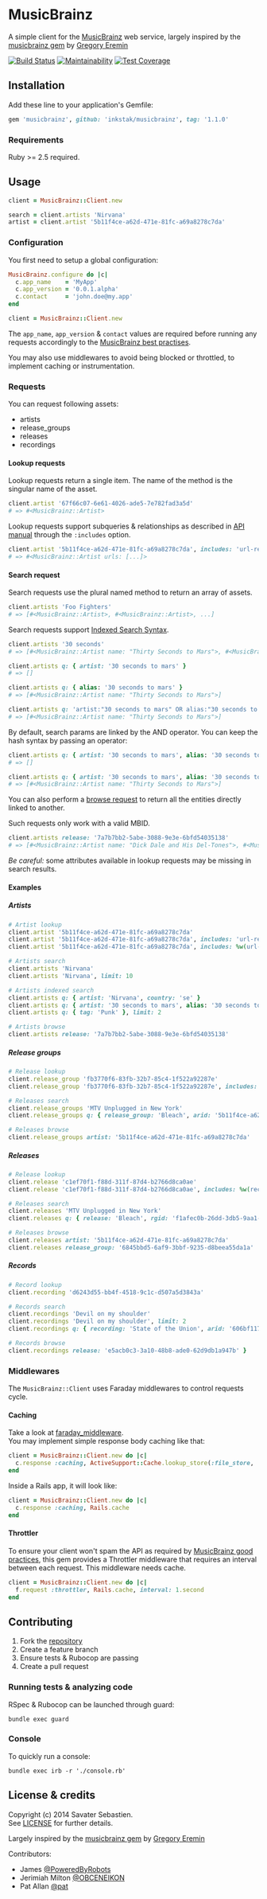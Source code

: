 # MusicBrainz

A simple client for the [MusicBrainz](http://musicbrainz.org) web service, largely inspired by the [musicbrainz gem](https://github.com/localhots/musicbrainz) by [Gregory Eremin](https://github.com/localhots)

[![Build Status](https://travis-ci.org/inkstak/musicbrainz.svg)](https://travis-ci.org/inkstak/musicbrainz)
[![Maintainability](https://api.codeclimate.com/v1/badges/50bf9e300c9db9a6c24d/maintainability)](https://codeclimate.com/github/inkstak/musicbrainz/maintainability)
[![Test Coverage](https://api.codeclimate.com/v1/badges/50bf9e300c9db9a6c24d/test_coverage)](https://codeclimate.com/github/inkstak/musicbrainz/test_coverage)

## Installation

Add these line to your application's Gemfile:

```ruby
gem 'musicbrainz', github: 'inkstak/musicbrainz', tag: '1.1.0'
```

### Requirements

Ruby >= 2.5 required.


## Usage

```ruby
client = MusicBrainz::Client.new

search = client.artists 'Nirvana'
artist = client.artist '5b11f4ce-a62d-471e-81fc-a69a8278c7da'
```

### Configuration

You first need to setup a global configuration:

```ruby
MusicBrainz.configure do |c|
  c.app_name    = 'MyApp'
  c.app_version = '0.0.1.alpha'
  c.contact     = 'john.doe@my.app'
end

client = MusicBrainz::Client.new
```

The `app_name`, `app_version` & `contact` values are required before running any requests accordingly to the [MusicBrainz best practises](http://musicbrainz.org/doc/XML_Web_Service/Rate_Limiting#How_can_I_be_a_good_citizen_and_be_smart_about_using_the_Web_Service.3F).

You may also use middlewares to avoid being blocked or throttled, to implement caching or instrumentation.


### Requests

You can request following assets:

* artists
* release_groups
* releases
* recordings


#### Lookup requests

Lookup requests return a single item.
The name of the method is the singular name of the asset.

```ruby
client.artist '67f66c07-6e61-4026-ade5-7e782fad3a5d'
# => #<MusicBrainz::Artist>
```

Lookup requests support subqueries & relationships as described in [API manual](http://musicbrainz.org/doc/Development/XML_Web_Service/Version_2#Lookups)
through the `:includes` option.

```ruby
client.artist '5b11f4ce-a62d-471e-81fc-a69a8278c7da', includes: 'url-rels'
# => #<MusicBrainz::Artist urls: [...]>
```


#### Search request

Search requests use the plural named method to return an array of assets.

```ruby
client.artists 'Foo Fighters'
# => [#<MusicBrainz::Artist>, #<MusicBrainz::Artist>, ...]
```


Search requests support [Indexed Search Syntax](http://musicbrainz.org/doc/Indexed_Search_Syntax).

```ruby
client.artists '30 seconds'
# => [#<MusicBrainz::Artist name: "Thirty Seconds to Mars">, #<MusicBrainz::Artist name: "30 Seconds Over Tokyo">, #<MusicBrainz::Artist name: "30 Seconds GO!">, ...]

client.artists q: { artist: '30 seconds to mars' }
# => []

client.artists q: { alias: '30 seconds to mars' }
# => [#<MusicBrainz::Artist name: "Thirty Seconds to Mars">]

client.artists q: 'artist:"30 seconds to mars" OR alias:"30 seconds to mars"'
# => [#<MusicBrainz::Artist name: "Thirty Seconds to Mars">]
```


By default, search params are linked by the AND operator.
You can keep the hash syntax by passing an operator:

```ruby
client.artists q: { artist: '30 seconds to mars', alias: '30 seconds to mars' }
# => []

client.artists q: { artist: '30 seconds to mars', alias: '30 seconds to mars' }, operator: 'OR'
# => [#<MusicBrainz::Artist name: "Thirty Seconds to Mars">]
```


You can also perform a [browse request](http://musicbrainz.org/doc/Development/XML_Web_Service/Version_2#Browse)
to return all the entities directly linked to another.

Such requests only work with a valid MBID.

```ruby
client.artists release: '7a7b7bb2-5abe-3088-9e3e-6bfd54035138'
# => [#<MusicBrainz::Artist name: "Dick Dale and His Del-Tones">, #<MusicBrainz::Artist name: "Kool & The Gang">, #<MusicBrainz::Artist name: "Al Green">, ...]
```


*Be careful:* some attributes available in lookup requests may be missing in search results.


#### Examples

##### Artists

```ruby
# Artist lookup
client.artist '5b11f4ce-a62d-471e-81fc-a69a8278c7da'
client.artist '5b11f4ce-a62d-471e-81fc-a69a8278c7da', includes: 'url-rels'
client.artist '5b11f4ce-a62d-471e-81fc-a69a8278c7da', includes: %w(url-rels artist-rels)

# Artists search
client.artists 'Nirvana'
client.artists 'Nirvana', limit: 10

# Artists indexed search
client.artists q: { artist: 'Nirvana', country: 'se' }
client.artists q: { artist: '30 seconds to mars', alias: '30 seconds to mars' }, operator: 'OR'
client.artists q: { tag: 'Punk' }, limit: 2

# Artists browse
client.artists release: '7a7b7bb2-5abe-3088-9e3e-6bfd54035138'
```

##### Release groups

```ruby
# Release lookup
client.release_group 'fb3770f6-83fb-32b7-85c4-1f522a92287e'
client.release_group 'fb3770f6-83fb-32b7-85c4-1f522a92287e', includes: %w(url-rels)

# Releases search
client.release_groups 'MTV Unplugged in New York'
client.release_groups q: { release_group: 'Bleach', arid: '5b11f4ce-a62d-471e-81fc-a69a8278c7da', status: 'official' }

# Releases browse
client.release_groups artist: '5b11f4ce-a62d-471e-81fc-a69a8278c7da'
```


##### Releases


```ruby
# Release lookup
client.release 'c1ef70f1-f88d-311f-87d4-b2766d8ca0ae'
client.release 'c1ef70f1-f88d-311f-87d4-b2766d8ca0ae', includes: %w(recordings)

# Releases search
client.releases 'MTV Unplugged in New York'
client.releases q: { release: 'Bleach', rgid: 'f1afec0b-26dd-3db5-9aa1-c91229a74a24' }

# Releases browse
client.releases artist: '5b11f4ce-a62d-471e-81fc-a69a8278c7da'
client.releases release_group: '6845bbd5-6af9-3bbf-9235-d8beea55da1a'
```


##### Records

```ruby
# Record lookup
client.recording 'd6243d55-bb4f-4518-9c1c-d507a5d3843a'

# Records search
client.recordings 'Devil on my shoulder'
client.recordings 'Devil on my shoulder', limit: 2
client.recordings q: { recording: 'State of the Union', arid: '606bf117-494f-4864-891f-09d63ff6aa4b' }}

# Records browse
client.recordings release: 'e5acb0c3-3a10-48b8-ade0-62d9db1a947b' }
```


### Middlewares

The `MusicBrainz::Client` uses Faraday middlewares to control requests cycle.

#### Caching

Take a look at [faraday_middleware](https://github.com/lostisland/faraday_middleware).  
You may implement simple response body caching like that:

```ruby
client = MusicBrainz::Client.new do |c|
  c.response :caching, ActiveSupport::Cache.lookup_store(:file_store, './tmp/cache')
end
```

Inside a Rails app, it will look like:

```ruby
client = MusicBrainz::Client.new do |c|
  c.response :caching, Rails.cache
end
```

#### Throttler

To ensure your client won't spam the API as required by [MusicBrainz good practices](http://musicbrainz.org/doc/XML_Web_Service/Rate_Limiting#How_can_I_be_a_good_citizen_and_be_smart_about_using_the_Web_Service.3F),
this gem provides a Throttler middleware that requires an interval between each request.
This middleware needs cache.

```ruby
client = MusicBrainz::Client.new do |c|
  f.request :throttler, Rails.cache, interval: 1.second
end
```


## Contributing

1. Fork the [repository](https://github.com/inkstak/musicbrainz)
2. Create a feature branch
4. Ensure tests & Rubocop are passing
5. Create a pull request

### Running tests & analyzing code

RSpec & Rubocop can be launched through guard:

```
bundle exec guard
```

### Console

To quickly run a console:

```
bundle exec irb -r './console.rb'
```


## License & credits

Copyright (c) 2014 Savater Sebastien.  
See [LICENSE](https://github.com/inkstak/musicbrainz/blob/master/LICENSE) for further details.

Largely inspired by the [musicbrainz gem](https://github.com/localhots/musicbrainz) by [Gregory Eremin](https://github.com/localhots)

Contributors:
* James [@PoweredByRobots](https://github.com/PoweredByRobots)
* Jerimiah Milton [@OBCENEIKON](https://github.com/OBCENEIKON)
* Pat Allan [@pat](https://github.com/pat)
